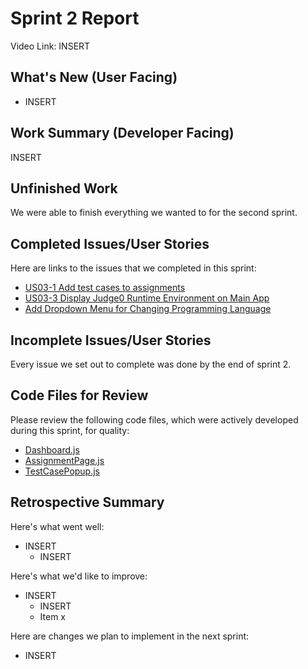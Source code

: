 # Sprint 2 Report 
Video Link: INSERT
## What's New (User Facing)
 * INSERT

## Work Summary (Developer Facing)
INSERT

## Unfinished Work
We were able to finish everything we wanted to for the second sprint.

## Completed Issues/User Stories
Here are links to the issues that we completed in this sprint:
 * [US03-1 Add test cases to assignments](https://github.com/aryputh/hackassign-project/issues/19)
 * [US03-3 Display Judge0 Runtime Environment on Main App](https://github.com/aryputh/hackassign-project/issues/9)
 * [Add Dropdown Menu for Changing Programming Language](https://github.com/aryputh/hackassign-project/issues/33)
 
 ## Incomplete Issues/User Stories
  Every issue we set out to complete was done by the end of sprint 2.

## Code Files for Review
Please review the following code files, which were actively developed during this sprint, for quality:
 * [Dashboard.js](https://github.com/aryputh/hackassign-project/blob/main/frontend/src/pages/Dashboard.js)
 * [AssignmentPage.js](https://github.com/aryputh/hackassign-project/blob/main/frontend/src/pages/AssignmentPage.js)
 * [TestCasePopup.js](https://github.com/aryputh/hackassign-project/blob/main/frontend/src/components/TestCasePopup.js)
 
## Retrospective Summary
Here's what went well:
 * INSERT
    * INSERT
 
Here's what we'd like to improve:
 * INSERT
    * INSERT
   * Item x
  
Here are changes we plan to implement in the next sprint:
   * INSERT
